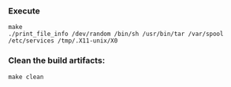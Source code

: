 ### Execute

```
make
./print_file_info /dev/random /bin/sh /usr/bin/tar /var/spool /etc/services /tmp/.X11-unix/X0
```

### Clean the build artifacts:

```
make clean
```
